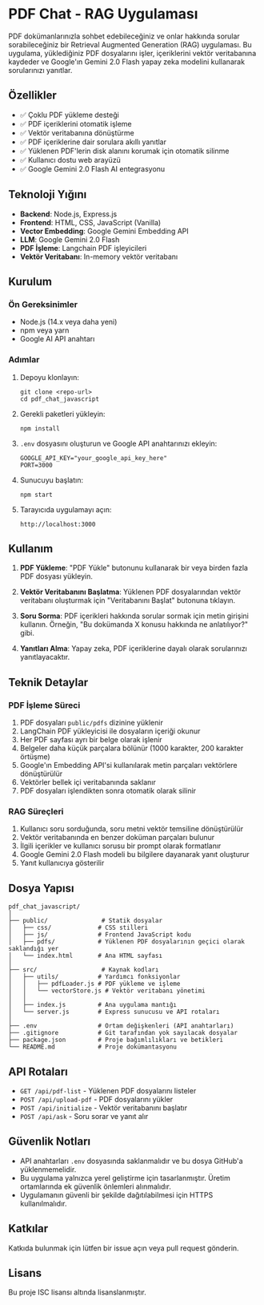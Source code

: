 # PDF Chat - RAG Uygulaması

PDF dokümanlarınızla sohbet edebileceğiniz ve onlar hakkında sorular sorabileceğiniz bir Retrieval Augmented Generation (RAG) uygulaması. Bu uygulama, yüklediğiniz PDF dosyalarını işler, içeriklerini vektör veritabanına kaydeder ve Google'ın Gemini 2.0 Flash yapay zeka modelini kullanarak sorularınızı yanıtlar.

## Özellikler

- ✅ Çoklu PDF yükleme desteği
- ✅ PDF içeriklerini otomatik işleme
- ✅ Vektör veritabanına dönüştürme
- ✅ PDF içeriklerine dair sorulara akıllı yanıtlar
- ✅ Yüklenen PDF'lerin disk alanını korumak için otomatik silinme
- ✅ Kullanıcı dostu web arayüzü
- ✅ Google Gemini 2.0 Flash AI entegrasyonu

## Teknoloji Yığını

- **Backend**: Node.js, Express.js
- **Frontend**: HTML, CSS, JavaScript (Vanilla)
- **Vector Embedding**: Google Gemini Embedding API
- **LLM**: Google Gemini 2.0 Flash
- **PDF İşleme**: Langchain PDF işleyicileri
- **Vektör Veritabanı**: In-memory vektör veritabanı

## Kurulum

### Ön Gereksinimler

- Node.js (14.x veya daha yeni)
- npm veya yarn
- Google AI API anahtarı

### Adımlar

1. Depoyu klonlayın:
   ```
   git clone <repo-url>
   cd pdf_chat_javascript
   ```

2. Gerekli paketleri yükleyin:
   ```
   npm install
   ```

3. `.env` dosyasını oluşturun ve Google API anahtarınızı ekleyin:
   ```
   GOOGLE_API_KEY="your_google_api_key_here"
   PORT=3000
   ```

4. Sunucuyu başlatın:
   ```
   npm start
   ```

5. Tarayıcıda uygulamayı açın:
   ```
   http://localhost:3000
   ```

## Kullanım

1. **PDF Yükleme**: "PDF Yükle" butonunu kullanarak bir veya birden fazla PDF dosyası yükleyin.

2. **Vektör Veritabanını Başlatma**: Yüklenen PDF dosyalarından vektör veritabanı oluşturmak için "Veritabanını Başlat" butonuna tıklayın.

3. **Soru Sorma**: PDF içerikleri hakkında sorular sormak için metin girişini kullanın. Örneğin, "Bu dokümanda X konusu hakkında ne anlatılıyor?" gibi.

4. **Yanıtları Alma**: Yapay zeka, PDF içeriklerine dayalı olarak sorularınızı yanıtlayacaktır.

## Teknik Detaylar

### PDF İşleme Süreci

1. PDF dosyaları `public/pdfs` dizinine yüklenir
2. LangChain PDF yükleyicisi ile dosyaların içeriği okunur
3. Her PDF sayfası ayrı bir belge olarak işlenir
4. Belgeler daha küçük parçalara bölünür (1000 karakter, 200 karakter örtüşme)
5. Google'ın Embedding API'si kullanılarak metin parçaları vektörlere dönüştürülür
6. Vektörler bellek içi veritabanında saklanır
7. PDF dosyaları işlendikten sonra otomatik olarak silinir

### RAG Süreçleri

1. Kullanıcı soru sorduğunda, soru metni vektör temsiline dönüştürülür
2. Vektör veritabanında en benzer doküman parçaları bulunur
3. İlgili içerikler ve kullanıcı sorusu bir prompt olarak formatlanır
4. Google Gemini 2.0 Flash modeli bu bilgilere dayanarak yanıt oluşturur
5. Yanıt kullanıcıya gösterilir

## Dosya Yapısı

```
pdf_chat_javascript/
│
├── public/               # Statik dosyalar
│   ├── css/             # CSS stilleri
│   ├── js/              # Frontend JavaScript kodu
│   ├── pdfs/            # Yüklenen PDF dosyalarının geçici olarak saklandığı yer
│   └── index.html       # Ana HTML sayfası
│
├── src/                  # Kaynak kodları
│   ├── utils/           # Yardımcı fonksiyonlar
│   │   ├── pdfLoader.js # PDF yükleme ve işleme
│   │   └── vectorStore.js # Vektör veritabanı yönetimi
│   │
│   ├── index.js         # Ana uygulama mantığı
│   └── server.js        # Express sunucusu ve API rotaları
│
├── .env                 # Ortam değişkenleri (API anahtarları)
├── .gitignore           # Git tarafından yok sayılacak dosyalar
├── package.json         # Proje bağımlılıkları ve betikleri
└── README.md            # Proje dokümantasyonu
```

## API Rotaları

- `GET /api/pdf-list` - Yüklenen PDF dosyalarını listeler
- `POST /api/upload-pdf` - PDF dosyalarını yükler
- `POST /api/initialize` - Vektör veritabanını başlatır
- `POST /api/ask` - Soru sorar ve yanıt alır

## Güvenlik Notları

- API anahtarları `.env` dosyasında saklanmalıdır ve bu dosya GitHub'a yüklenmemelidir.
- Bu uygulama yalnızca yerel geliştirme için tasarlanmıştır. Üretim ortamlarında ek güvenlik önlemleri alınmalıdır.
- Uygulamanın güvenli bir şekilde dağıtılabilmesi için HTTPS kullanılmalıdır.

## Katkılar

Katkıda bulunmak için lütfen bir issue açın veya pull request gönderin.

## Lisans

Bu proje ISC lisansı altında lisanslanmıştır.